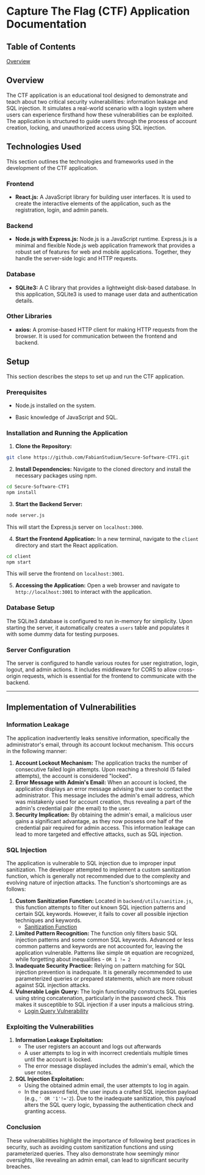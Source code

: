 # Capture The Flag (CTF) Application Documentation

## Table of Contents  
[Overview](#overview)  

## Overview
The CTF application is an educational tool designed to demonstrate and teach about two critical security vulnerabilities: information leakage and SQL injection. It simulates a real-world scenario with a login system where users can experience firsthand how these vulnerabilities can be exploited. The application is structured to guide users through the process of account creation, locking, and unauthorized access using SQL injection.

## Technologies Used
This section outlines the technologies and frameworks used in the development of the CTF application.

### Frontend

- **React.js:** A JavaScript library for building user interfaces. It is used to create the interactive elements of the application, such as the registration, login, and admin panels.

### Backend

- **Node.js with Express.js:** Node.js is a JavaScript runtime. Express.js is a minimal and flexible Node.js web application framework that provides a robust set of features for web and mobile applications. Together, they handle the server-side logic and HTTP requests.

### Database

- **SQLite3:** A C library that provides a lightweight disk-based database. In this application, SQLite3 is used to manage user data and authentication details.

### Other Libraries

- **axios:** A promise-based HTTP client for making HTTP requests from the browser. It is used for communication between the frontend and backend.

## Setup
This section describes the steps to set up and run the CTF application.

### Prerequisites

- Node.js installed on the system.

- Basic knowledge of JavaScript and SQL.

### Installation and Running the Application

1. **Clone the Repository:**

```bash
git clone https://github.com/FabianStudium/Secure-Software-CTF1.git
```

2. **Install Dependencies:**
Navigate to the cloned directory and install the necessary packages using npm.

```bash 
cd Secure-Software-CTF1
npm install
```

3. **Start the Backend Server:**

```bash
node server.js
```

This will start the Express.js server on `localhost:3000`.

4. **Start the Frontend Application:**
In a new terminal, navigate to the `client` directory and start the React application.

```bash
cd client
npm start
```

This will serve the frontend on `localhost:3001`.

5. **Accessing the Application:**
Open a web browser and navigate to `http://localhost:3001` to interact with the application.

### Database Setup
The SQLite3 database is configured to run in-memory for simplicity. Upon starting the server, it automatically creates a `users` table and populates it with some dummy data for testing purposes.

### Server Configuration
The server is configured to handle various routes for user registration, login, logout, and admin actions. It includes middleware for CORS to allow cross-origin requests, which is essential for the frontend to communicate with the backend.

---

## Implementation of Vulnerabilities

### Information Leakage
The application inadvertently leaks sensitive information, specifically the administrator's email, through its account lockout mechanism. This occurs in the following manner:

1. **Account Lockout Mechanism:** The application tracks the number of consecutive failed login attempts. Upon reaching a threshold (5 failed attempts), the account is considered "locked".
2. **Error Message with Admin's Email:** When an account is locked, the application displays an error message advising the user to contact the administrator. This message includes the admin's email address, which was mistakenly used for account creation, thus revealing a part of the admin's credential pair (the email) to the user.
3. **Security Implication:** By obtaining the admin's email, a malicious user gains a significant advantage, as they now possess one half of the credential pair required for admin access. This information leakage can lead to more targeted and effective attacks, such as SQL injection.

### SQL Injection
The application is vulnerable to SQL injection due to improper input sanitization. The developer attempted to implement a custom sanitization function, which is generally not recommended due to the complexity and evolving nature of injection attacks. The function's shortcomings are as follows:

1. **Custom Sanitization Function:** Located in `backend/utils/sanitize.js`, this function attempts to filter out known SQL injection patterns and certain SQL keywords. However, it fails to cover all possible injection techniques and keywords.
   - [Sanitization Function](https://github.com/FabianStudium/Secure-Software-CTF1/blob/main/backend/utils/sanitize.js)
2. **Limited Pattern Recognition:** The function only filters basic SQL injection patterns and some common SQL keywords. Advanced or less common patterns and keywords are not accounted for, leaving the application vulnerable. Patterns like simple `OR` equation are recognized, while forgetting about inequalities - `OR 1 != 2`
3. **Inadequate Security Practice:** Relying on pattern matching for SQL injection prevention is inadequate. It is generally recommended to use parameterized queries or prepared statements, which are more robust against SQL injection attacks.
4. **Vulnerable Login Query:** The login functionality constructs SQL queries using string concatenation, particularly in the password check. This makes it susceptible to SQL injection if a user inputs a malicious string.
   - [Login Query Vulnerability](https://github.com/FabianStudium/Secure-Software-CTF1/blob/main/server.js)

### Exploiting the Vulnerabilities

1. **Information Leakage Exploitation:**
   - The user registers an account and logs out afterwards
   - A user attempts to log in with incorrect credentials multiple times until the account is locked.
   - The error message displayed includes the admin's email, which the user notes.
2. **SQL Injection Exploitation:**
   - Using the obtained admin email, the user attempts to log in again.
   - In the password field, the user inputs a crafted SQL injection payload (e.g., `' OR '1'!='2`). Due to the inadequate sanitization, this payload alters the SQL query logic, bypassing the authentication check and granting access.

### Conclusion
These vulnerabilities highlight the importance of following best practices in security, such as avoiding custom sanitization functions and using parameterized queries. They also demonstrate how seemingly minor oversights, like revealing an admin email, can lead to significant security breaches.
